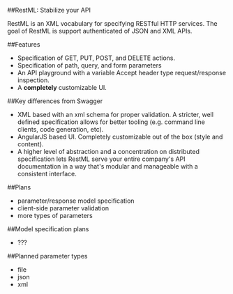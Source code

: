 ##RestML: Stabilize your API

RestML is an XML vocabulary for specifying RESTful HTTP services.
The goal of RestML is support authenticated of JSON and XML APIs.

##Features

- Specification of GET, PUT, POST, and DELETE actions.
- Specification of path, query, and form parameters
- An API playground with a variable Accept header type request/response
inspection.
- A __completely__ customizable UI.

##Key differences from Swagger

- XML based with an xml schema for proper validation. A stricter, well defined
specification allows for better tooling (e.g. command line clients, code
generation, etc).
- AngularJS based UI. Completely customizable out of the box (style and
content).
- A higher level of abstraction and a concentration on distributed
specification lets RestML serve your entire company's API documentation
in a way that's modular and manageable with a consistent interface.

##Plans

- parameter/response model specification
- client-side parameter validation
- more types of parameters

##Model specification plans

- ???

##Planned parameter types

- file
- json
- xml
